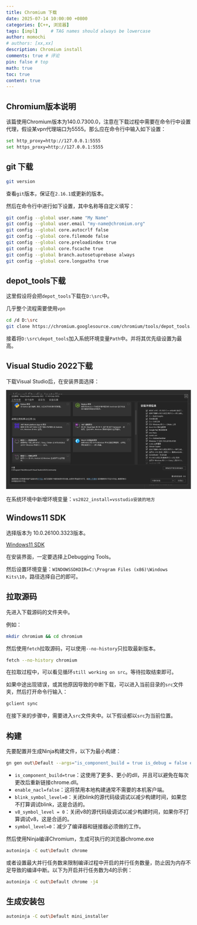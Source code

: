 ```yaml
---
title: Chromium 下载
date: 2025-07-14 10:00:00 +0800
categories: [C++, 浏览器]
tags: [impl]     # TAG names should always be lowercase
author: momochi
# authors: [xx,xx]
description: Chromium install 
comments: true # 评论
pin: false # top 
math: true
toc: true
content: true
---
```


## Chromium版本说明

该篇使用Chromium版本为140.0.7300.0，注意在下载过程中需要在命令行中设置代理，假设某vpn代理端口为5555。那么应在命令行中输入如下设置：

```bash
set http_proxy=http://127.0.0.1:5555
set https_proxy=http://127.0.0.1:5555
```

## git 下载

```bash
git version
```

查看`git`版本，保证在`2.16.1`或更新的版本。

然后在命令行中进行如下设置，其中名称等自定义填写：

```bash
git config --global user.name "My Name"
git config --global user.email "my-name@chromium.org"
git config --global core.autocrlf false
git config --global core.filemode false
git config --global core.preloadindex true
git config --global core.fscache true
git config --global branch.autosetuprebase always
git config --global core.longpaths true
```

## depot_tools下载

这里假设将会把`depot_tools`下载在`D:\src`中。

几乎整个流程需要使用`vpn`

```bash
cd /d D:\src
git clone https://chromium.googlesource.com/chromium/tools/depot_tools.git
```

接着将`D:\src\depot_tools`加入系统环境变量`Path`中。并将其优先级设置为最高。

## Visual Studio 2022下载

下载Visual Studio后，在安装界面选择：

![alt text](/assets/img/chromium/vs_install.png)

在系统环境中新增环境变量：`vs2022_install=vsstudio安装的地方`

## Windows11 SDK

选择版本为 10.0.26100.3323版本。

[Windows11 SDK](https://developer.microsoft.com/en-us/windows/downloads/windows-sdk/)

在安装界面，一定要选择上Debugging Tools。

然后设置环境变量：`WINDOWSSDKDIR=C:\Program Files (x86)\Windows Kits\10`，路径选择自己的即可。

## 拉取源码

先进入下载源码的文件夹中。

例如：

```bash
mkdir chromium && cd chromium
```

然后使用`fetch`拉取源码，可以使用`--no-history`只拉取最新版本。

```bash
fetch --no-history chromium
```

在拉取过程中，可以看见循环`still working on src`。等待拉取结束即可。

如果中途出现错误，或其他原因导致的中断下载，可以进入当前目录的`src`文件夹，然后打开命令行输入：

```bash
gclient sync
```

在接下来的步骤中，需要进入`src`文件夹中。以下假设都以`src`为当前位置。

## 构建

先要配置并生成Ninja构建文件，以下为最小构建：

```bash
gn gen out\Default --args="is_component_build = true is_debug = false enable_nacl = false  blink_symbol_level = 0 v8_symbol_level = 0 symbol_level = 0"
```

- `is_component_build=true`：这使用了更多、更小的dll，并且可以避免在每次更改后重新链接chrome.dll。
- `enable_nacl=false`：这将禁用本地构建通常不需要的本机客户端。
- `blink_symbol_level=0`：关闭blink的源代码级调试以减少构建时间，如果您不打算调试blink，这是合适的。
- `v8_symbol_level = 0`：关闭v8的源代码级调试以减少构建时间，如果你不打算调试v8，这是合适的。
- `symbol_level=0`：减少了编译器和链接器必须做的工作。

然后使用Ninja编译Chromium，生成可执行的浏览器chrome.exe

```bash
autoninja -C out\Default chrome
```

或者设置最大并行任务数来限制编译过程中开启的并行任务数量，防止因为内存不足导致的编译中断。以下为开启并行任务数为4的示例：

```bash
autoninja -C out\Default chrome -j4
```

## 生成安装包

```bash
autoninja -C out\Default mini_installer
```
